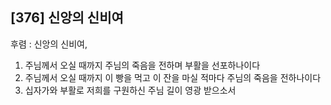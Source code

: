 ## [376] 신앙의 신비여

후렴 : 신앙의 신비여,   
1) 주님께서 오실 때까지 주님의 죽음을 전하며 부활을 선포하나이다  
2) 주님께서 오실 때까지 이 빵을 먹고 이 잔을 마실 적마다 주님의 죽음을 전하나이다  
3) 십자가와 부활로 저희를 구원하신 주님 길이 영광 받으소서
